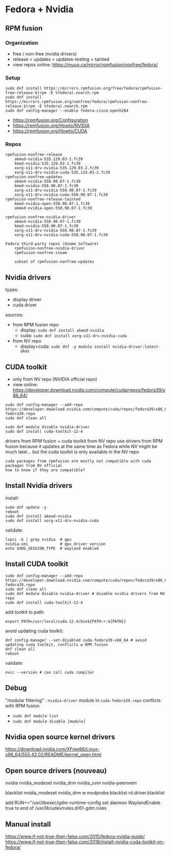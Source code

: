 # Fedora + Nvidia

## RPM fusion

### Organization
- free / non-free (nvidia drivers)
- release < updates < updates-testing < tainted
- view repos online: https://muug.ca/mirror/rpmfusion/nonfree/fedora/  

### Setup
```
sudo dnf install https://mirrors.rpmfusion.org/free/fedora/rpmfusion-free-release-$(rpm -E %fedora).noarch.rpm
sudo dnf install https://mirrors.rpmfusion.org/nonfree/fedora/rpmfusion-nonfree-release-$(rpm -E %fedora).noarch.rpm
sudo dnf config-manager --enable fedora-cisco-openh264
```

- <https://rpmfusion.org/Configuration>
- <https://rpmfusion.org/Howto/NVIDIA>
- <https://rpmfusion.org/Howto/CUDA>

### Repos
```
rpmfusion-nonfree-release
    akmod-nvidia-535.129.03-1.fc39
    kmod-nvidia-535.129.03-1.fc39
    xorg-x11-drv-nvidia-535.129.03-2.fc39
    xorg-x11-drv-nvidia-cuda-535.129.03-2.fc39
rpmfusion-nonfree-updates
    akmod-nvidia-550.90.07-1.fc39
    kmod-nvidia-550.90.07-1.fc39
    xorg-x11-drv-nvidia-550.90.07-1.fc39
    xorg-x11-drv-nvidia-cuda-550.90.07-1.fc39
rpmfusion-nonfree-release-tainted
    kmod-nvidia-open-550.90.07-1.fc39
    akmod-nvidia-open-550.90.07-1.fc39

rpmfusion-nonfree-nvidia-driver
    akmod-nvidia-550.90.07-1.fc39
    kmod-nvidia-550.90.07-1.fc39
    xorg-x11-drv-nvidia-550.90.07-1.fc39
    xorg-x11-drv-nvidia-cuda-550.90.07-1.fc39

Fedora third-party repos (Gnome Software)
    rpmfusion-nonfree-nvidia-driver
    rpmfusion-nonfree-steam

    subset of rpmfusion-nonfree-updates
```

## Nvidia drivers
types:

- display driver
- cuda driver

sources:

- from RPM fusion repo
    - display: `sudo dnf install akmod-nvidia`
    - cuda: `sudo dnf install xorg-x11-drv-nvidia-cuda`
- from NV repo
    - display+cuda: `sudo dnf -y module install nvidia-driver:latest-dkms`

## CUDA toolkit
- only from NV repo (NVIDIA official repo)
- view online: <https://developer.download.nvidia.com/compute/cuda/repos/fedora39/x86_64/>

```
sudo dnf config-manager --add-repo https://developer.download.nvidia.com/compute/cuda/repos/fedora39/x86_64/cuda-fedora39.repo
sudo dnf clean all

sudo dnf module disable nvidia-driver
sudo dnf install cuda-toolkit-12-4
```

drivers from RPM fusion + cuda toolkit from NV repo
    use drivers from RPM fusion because it updates at the same time as Fedora
    while NV might be much later...
    but the cuda toolkit is only available in the NV repo

    cuda packages from rpmfusion are mostly not compatible with cuda packages from NV official
    how to know if they are compatible?

## Install Nvidia drivers
install:
```
sudo dnf update -y
reboot
sudo dnf install akmod-nvidia
sudo dnf install xorg-x11-drv-nvidia-cuda
```
validate:
```
lspci -k | grep nvidia  # gpu
nvidia-smi              # gpu driver version
echo $XDG_SESSION_TYPE  # wayland enabled
```

## Install CUDA toolkit
```
sudo dnf config-manager --add-repo https://developer.download.nvidia.com/compute/cuda/repos/fedora39/x86_64/cuda-fedora39.repo
sudo dnf clean all
sudo dnf module disable nvidia-driver # disable nvidia drivers from NV repo
sudo dnf install cuda-toolkit-12-4
```
add toolkit to path:
```
export PATH=/usr/local/cuda-12.4/bin${PATH:+:${PATH}}
```
avoid updating cuda toolkit:
```
dnf config-manager --set-disabled cuda-fedora39-x86_64 # avoid updating cuda toolkit, conflicts w RPM fusion
dnf clean all
reboot
```
validate:
```
nvcc --version # can call cuda compiler
```

## Debug
"modular filtering" : `nvidia-driver` module in `cuda-fedora39.repo` conflicts with RPM fusion.

- `sudo dnf module list`
- `sudo dnf module disable [module]`

## Nvidia open source kernel drivers
https://download.nvidia.com/XFree86/Linux-x86_64/555.42.02/README/kernel_open.html

## Open source drivers (nouveau)
nvidia
nvidia_modeset
nvidia_drm
nvidia_uvm
nvidia-peermem

blacklist nvidia_modeset nvidia_drm
w modprobe.blacklist
rd.driver.blacklist

add RUN+="/usr/libexec/gdm-runtime-config set daemon WaylandEnable true to end of /usr/lib/udev/rules.d/61-gdm.rules

## Manual install
https://www.if-not-true-then-false.com/2015/fedora-nvidia-guide/
https://www.if-not-true-then-false.com/2018/install-nvidia-cuda-toolkit-on-fedora/
